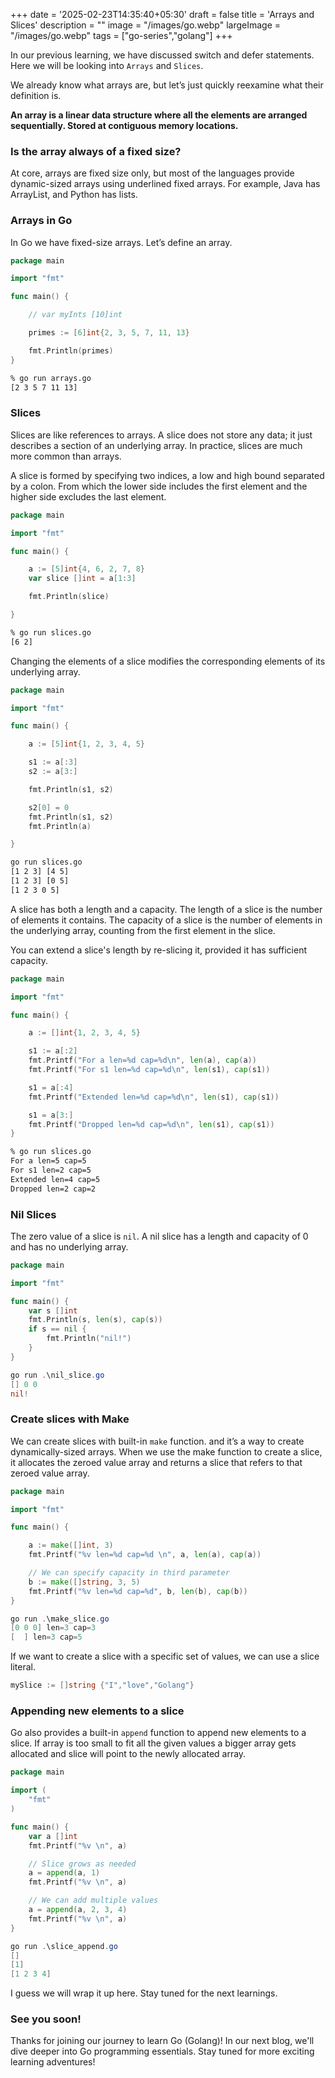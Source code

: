 +++
date = '2025-02-23T14:35:40+05:30'
draft = false
title = 'Arrays and Slices'
description = ""
image = "/images/go.webp"
largeImage = "/images/go.webp"
tags = ["go-series","golang"]
+++

In our previous learning, we have discussed switch and defer statements. Here we will be looking into `Arrays` and `Slices`.

We already know what arrays are, but let’s just quickly reexamine what their definition is.

**An array is a linear data structure where all the elements are arranged sequentially. Stored at contiguous memory locations.**

### **Is the array always of a fixed size?**


At core, arrays are fixed size only, but most of the languages provide dynamic-sized arrays using underlined fixed arrays. For example, Java has ArrayList, and Python has lists.


### **Arrays in Go**


In Go we have fixed-size arrays. Let’s define an array.


```go
package main

import "fmt"

func main() {

	// var myInts [10]int

	primes := [6]int{2, 3, 5, 7, 11, 13}

	fmt.Println(primes)
}
```

```bash
% go run arrays.go 
[2 3 5 7 11 13]
```


### **Slices**


Slices are like references to arrays. A slice does not store any data; it just describes a section of an underlying array. In practice, slices are much more common than arrays.

A slice is formed by specifying two indices, a low and high bound separated by a colon. From which the lower side includes the first element and the higher side excludes the last element.


```go
package main

import "fmt"

func main() {

	a := [5]int{4, 6, 2, 7, 8}
	var slice []int = a[1:3]

	fmt.Println(slice)

}
```

```bash
% go run slices.go 
[6 2]
```


Changing the elements of a slice modifies the corresponding elements of its underlying array.


```go
package main

import "fmt"

func main() {

	a := [5]int{1, 2, 3, 4, 5}

	s1 := a[:3]
	s2 := a[3:]

	fmt.Println(s1, s2)

	s2[0] = 0
	fmt.Println(s1, s2)
	fmt.Println(a)

}
```

```bash
go run slices.go
[1 2 3] [4 5]
[1 2 3] [0 5]
[1 2 3 0 5]
```


A slice has both a length and a capacity. The length of a slice is the number of elements it contains. The capacity of a slice is the number of elements in the underlying array, counting from the first element in the slice.

You can extend a slice's length by re-slicing it, provided it has sufficient capacity.


```go
package main

import "fmt"

func main() {

	a := []int{1, 2, 3, 4, 5}

	s1 := a[:2]
	fmt.Printf("For a len=%d cap=%d\n", len(a), cap(a))
	fmt.Printf("For s1 len=%d cap=%d\n", len(s1), cap(s1))

	s1 = a[:4]
	fmt.Printf("Extended len=%d cap=%d\n", len(s1), cap(s1))

	s1 = a[3:]
	fmt.Printf("Dropped len=%d cap=%d\n", len(s1), cap(s1))
}
```

```bash
% go run slices.go
For a len=5 cap=5
For s1 len=2 cap=5
Extended len=4 cap=5
Dropped len=2 cap=2
```


### Nil Slices


The zero value of a slice is `nil`. A nil slice has a length and capacity of 0 and has no underlying array.


```go
package main

import "fmt"

func main() {
	var s []int
	fmt.Println(s, len(s), cap(s))
	if s == nil {
		fmt.Println("nil!")
	}
}
```

```powershell
go run .\nil_slice.go
[] 0 0
nil!
```


### Create slices with Make


We can create slices with built-in `make` function. and it’s a way to create dynamically-sized arrays. When we use the make function to create a slice, it allocates the zeroed value array and returns a slice that refers to that zeroed value array.


```go
package main

import "fmt"

func main() {

	a := make([]int, 3)
	fmt.Printf("%v len=%d cap=%d \n", a, len(a), cap(a))

	// We can specify capacity in third parameter
	b := make([]string, 3, 5)
	fmt.Printf("%v len=%d cap=%d", b, len(b), cap(b))
}
```

```powershell
go run .\make_slice.go
[0 0 0] len=3 cap=3 
[  ] len=3 cap=5
```


If we want to create a slice with a specific set of values, we can use a slice literal.


```go
mySlice := []string {"I","love","Golang"}
```


### Appending new elements to a slice


Go also provides a built-in `append` function to append new elements to a slice. If array is too small to fit all the given values a bigger array gets allocated and slice will point to the newly allocated array.


```go
package main

import (
	"fmt"
)

func main() {
	var a []int
	fmt.Printf("%v \n", a)

	// Slice grows as needed
	a = append(a, 1)
	fmt.Printf("%v \n", a)

	// We can add multiple values
	a = append(a, 2, 3, 4)
	fmt.Printf("%v \n", a)
}
```

```powershell
go run .\slice_append.go
[] 
[1] 
[1 2 3 4]
```


I guess we will wrap it up here. Stay tuned for the next learnings.


### See you soon!


Thanks for joining our journey to learn Go (Golang)! In our next blog, we'll dive deeper into Go programming essentials. Stay tuned for more exciting learning adventures!